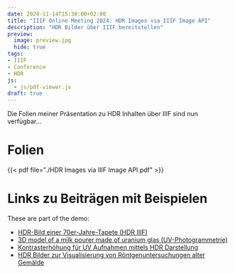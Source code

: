 ```yaml
---
date: 2024-11-14T15:30:00+02:00
title: "IIIF Online Meeting 2024: HDR Images via IIIF Image API"
description: "HDR Bilder über IIIF bereitstellen"
preview:
  image: preview.jpg
  hide: true
tags:
- IIIF
- Conference
- HDR
js:
  - js/pdf-viewer.js
draft: true
---
```


Die Folien meiner Präsentation zu HDR Inhalten über IIIF sind nun verfügbar...

<!--more-->

# Folien

{{< pdf file="./HDR Images via IIIF Image API.pdf" >}}

# Links zu Beiträgen mit Beispielen

These are part of the demo:

* [HDR-Bild einer 70er-Jahre-Tapete (HDR IIIF)](https://christianmahnke.de/post/hdr-iiif/)
* [3D model of a milk pourer made of uranium glas (UV-Photogrammetrie)](https://christianmahnke.de/post/uv-photogrammetry/)
* [Kontrasterhöhung für UV Aufnahmen mittels HDR Darstellung](https://christianmahnke.de/post/hdr-image-analysis/)
* [HDR Bilder zur Visualisierung von Röntgenuntersuchungen alter Gemälde](https://christianmahnke.de/post/hdr-radiography-visualisation/)
